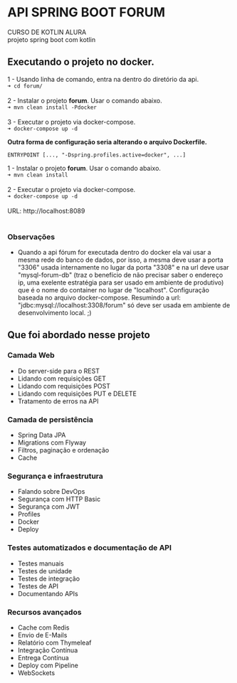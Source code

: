 # API SPRING BOOT FORUM
CURSO DE KOTLIN ALURA<br/>
projeto spring boot com kotlin<br/>
## Executando o projeto no docker.
1 - Usando linha de comando, entra na dentro do diretório da api.<br/>
`➜ cd forum/`<br/><br/>
2 - Instalar o projeto <b>forum</b>. Usar o comando abaixo.<br/>
`➜ mvn clean install -Pdocker`<br/><br/>
3 - Executar o projeto via docker-compose.<br/>
`➜ docker-compose up -d`<br/>

<b>Outra forma de configuração seria alterando o arquivo Dockerfile.</b>

`ENTRYPOINT [..., "-Dspring.profiles.active=docker", ...]`

1 - Instalar o projeto <b>forum</b>. Usar o comando abaixo.<br/>
`➜ mvn clean install`<br/><br/>
2 - Executar o projeto via docker-compose.<br/>
`➜ docker-compose up -d`<br/><br/>
URL: http://localhost:8089<br/><br/>



### Observações
* Quando a api fórum for executada dentro do docker ela vai usar a mesma rede do banco de dados, por isso, a mesma deve usar a porta  "3306" usada internamente no lugar da porta "3308" e na url deve usar "mysql-forum-db" (traz o benefício de não precisar saber o endereço ip, uma exelente estratégia para ser usado em ambiente de produtivo) que é o nome do container no lugar de "localhost". Configuração baseada no arquivo docker-compose. Resumindo a url: "jdbc:mysql://localhost:3308/forum" só deve ser usada em ambiente de desenvolvimento local. ;)

## Que foi abordado nesse projeto
### Camada Web
* Do server-side para o REST
* Lidando com requisições GET
* Lidando com requisições POST
* Lidando com requisições PUT e DELETE
* Tratamento de erros na API

### Camada de persistência
* Spring Data JPA
* Migrations com Flyway
* Filtros, paginação e ordenação
* Cache

### Segurança e infraestrutura
* Falando sobre DevOps
* Segurança com HTTP Basic
* Segurança com JWT
* Profiles
* Docker
* Deploy

### Testes automatizados e documentação de API
* Testes manuais
* Testes de unidade
* Testes de integração
* Testes de API
* Documentando APIs

### Recursos avançados
* Cache com Redis
* Envio de E-Mails
* Relatório com Thymeleaf
* Integração Contínua
* Entrega Contínua
* Deploy com Pipeline
* WebSockets

